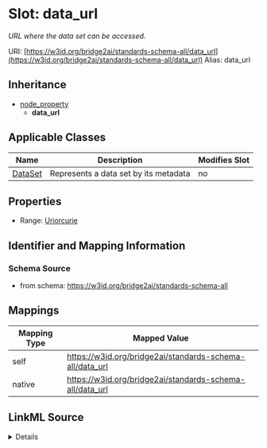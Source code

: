 

# Slot: data_url 


_URL where the data set can be accessed._





URI: [https://w3id.org/bridge2ai/standards-schema-all/data_url](https://w3id.org/bridge2ai/standards-schema-all/data_url)
Alias: data_url


## Inheritance

* [node_property](node_property.md)
    * **data_url**






## Applicable Classes

| Name | Description | Modifies Slot |
| --- | --- | --- |
| [DataSet](DataSet.md) | Represents a data set by its metadata |  no  |






## Properties

* Range: [Uriorcurie](Uriorcurie.md)




## Identifier and Mapping Information






### Schema Source


* from schema: https://w3id.org/bridge2ai/standards-schema-all




## Mappings

| Mapping Type | Mapped Value |
| ---  | ---  |
| self | https://w3id.org/bridge2ai/standards-schema-all/data_url |
| native | https://w3id.org/bridge2ai/standards-schema-all/data_url |




## LinkML Source

<details>
```yaml
name: data_url
description: URL where the data set can be accessed.
from_schema: https://w3id.org/bridge2ai/standards-schema-all
rank: 1000
is_a: node_property
domain: DataSet
alias: data_url
domain_of:
- DataSet
range: uriorcurie

```
</details>